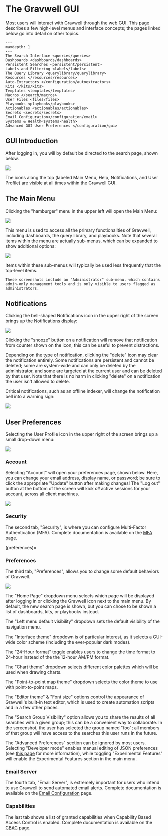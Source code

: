 # The Gravwell GUI

Most users will interact with Gravwell through the web GUI. This page describes a few high-level menus and interface concepts; the pages linked below go into detail on other topics.

```{toctree}
---
maxdepth: 1
---
The Search Interface <queries/queries>
Dashboards <dashboards/dashboards>
Persistent Searches <persistent/persistent>
Labels and Filtering <labels/labels>
The Query Library <querylibrary/querylibrary>
Resources </resources/resources>
Auto-Extractors </configuration/autoextractors>
Kits </kits/kits>
Templates <templates/templates>
Macros </search/macros>
User Files <files/files>
Playbooks <playbooks/playbooks>
Actionables <actionables/actionables>
Secrets <secrets/secrets>
Email Configuration</configuration/email>
Systems & Health<systems-health>
Advanced GUI User Preferences </configuration/gui>
```

## GUI Introduction

After logging in, you will by default be directed to the search page, shown below.

![](searchpage.png)

The icons along the top (labeled Main Menu, Help, Notifications, and User Profile) are visible at all times within the Gravwell GUI.

## The Main Menu

Clicking the "hamburger" menu in the upper left will open the Main Menu:

![](menu.png)

This menu is used to access all the primary functionalities of Gravwell, including dashboards, the query library, and playbooks. Note that several items within the menu are actually sub-menus, which can be expanded to show additional options:

![](menu-expanded.png)

Items within these sub-menus will typically be used less frequently that the top-level items.

```{note}
These screenshots include an "Administrator" sub-menu, which contains admin-only management tools and is only visible to users flagged as administrators.
```

## Notifications

Clicking the bell-shaped Notifications icon in the upper right of the screen brings up the Notifications display:

![](notifications.png)

Clicking the "snooze" button on a notification will remove that notification from counter shown on the icon; this can be useful to prevent distractions.

Depending on the type of notification, clicking the "delete" icon may clear the notification entirely. Some notifications are persistent and cannot be deleted; some are system-wide and can only be deleted by the administrator, and some are targeted at the current user and can be deleted by that user. Note that there is no harm in clicking "delete" on a notification the user isn't allowed to delete.

Critical notifications, such as an offline indexer, will change the notification bell into a warning sign:

![](notif-warn.png)

## User Preferences

Selecting the User Profile icon in the upper right of the screen brings up a small drop-down menu:

![](user-dropdown.png)

### Account

Selecting "Account" will open your preferences page, shown below. Here, you can change your email address, display name, or password; be sure to click the appropriate "Update" button after making changes! The "Log out" button at the bottom of the screen will kick *all* active sessions for your account, across all client machines.

![](account-prefs.png)

### Security

The second tab, "Security", is where you can configure Multi-Factor Authentication (MFA). Complete documentation is available on the [MFA](/configuration/mfa/mfa) page.

(preferences)=
### Preferences

The third tab, "Preferences", allows you to change some default behaviors of Gravwell.

![](general-prefs.png)

The "Home Page" dropdown menu selects which page will be displayed after logging in or clicking the Gravwell icon next to the main menu. By default, the new search page is shown, but you can chose to be shown a list of dashboards, kits, or playbooks instead.

The "Left menu default visibility" dropdown sets the default visibility of the navigation menu. 

The "Interface theme" dropdown is of particular interest, as it selects a GUI-wide color scheme (including the ever-popular dark modes). 

The "24-Hour format" toggle enables users to change the time format to 24-hour instead of the the 12-hour AM/PM format.

The "Chart theme" dropdown selects different color palettes which will be used when drawing charts. 

The "Point-to-point map theme" dropdown selects the color theme to use with point-to-point maps.

The "Editor theme" & "Font size" options control the appearance of Gravwell's built-in text editor, which is used to create automation scripts and in a few other places.

The "Search Group Visibility" option allows you to share the results of all searches with a given group; this can be a convenient way to collaborate. In the screenshot, the user has selected the group named "foo"; all members of that group will have access to the searches this user runs in the future.

The "Advanced Preferences" section can be ignored by most users. Selecting "Developer mode" enables manual editing of JSON preferences (see [this page](/configuration/gui) for more information), while toggling "Experimental Features" will enable the Experimental Features section in the main menu.

### Email Server

The fourth tab, "Email Server", is extremely important for users who intend to use Gravwell to send automated email alerts.  Complete documentation is available on the [Email Configuration](/configuration/email) page.

### Capabilities
The last tab shows a list of granted capabilities when Capability Based Access Control is enabled. Complete documentation is available on the [CBAC](/cbac/cbac) page.